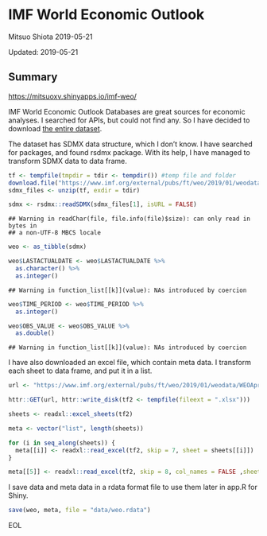 IMF World Economic Outlook
================
Mitsuo Shiota
2019-05-21

Updated: 2019-05-21

## Summary

<https://mitsuoxv.shinyapps.io/imf-weo/>

IMF World Economic Outlook Databases are great sources for economic
analyses. I searched for APIs, but could not find any. So I have decided
to download [the entire
dataset](https://www.imf.org/external/pubs/ft/weo/2019/01/weodata/download.aspx).

The dataset has SDMX data structure, which I don’t know. I have searched
for packages, and found rsdmx package. With its help, I have managed to
transform SDMX data to data frame.

``` r
tf <- tempfile(tmpdir = tdir <- tempdir()) #temp file and folder
download.file("https://www.imf.org/external/pubs/ft/weo/2019/01/weodata/WEOApr2019_SDMXData.zip", tf)
sdmx_files <- unzip(tf, exdir = tdir)

sdmx <- rsdmx::readSDMX(sdmx_files[1], isURL = FALSE)
```

    ## Warning in readChar(file, file.info(file)$size): can only read in bytes in
    ## a non-UTF-8 MBCS locale

``` r
weo <- as_tibble(sdmx)

weo$LASTACTUALDATE <- weo$LASTACTUALDATE %>% 
  as.character() %>% 
  as.integer()
```

    ## Warning in function_list[[k]](value): NAs introduced by coercion

``` r
weo$TIME_PERIOD <- weo$TIME_PERIOD %>% 
  as.integer()

weo$OBS_VALUE <- weo$OBS_VALUE %>% 
  as.double()
```

    ## Warning in function_list[[k]](value): NAs introduced by coercion

I have also downloaded an excel file, which contain meta data. I
transform each sheet to data frame, and put it in a
list.

``` r
url <- "https://www.imf.org/external/pubs/ft/weo/2019/01/weodata/WEOApr2019_SDMXDSD.XLSX"

httr::GET(url, httr::write_disk(tf2 <- tempfile(fileext = ".xlsx")))
```

``` r
sheets <- readxl::excel_sheets(tf2)

meta <- vector("list", length(sheets))

for (i in seq_along(sheets)) {
  meta[[i]] <- readxl::read_excel(tf2, skip = 7, sheet = sheets[[i]])
}

meta[[5]] <- readxl::read_excel(tf2, skip = 8, col_names = FALSE ,sheet = sheets[[5]])
```

I save data and meta data in a rdata format file to use them later in
app.R for Shiny.

``` r
save(weo, meta, file = "data/weo.rdata")
```

EOL
